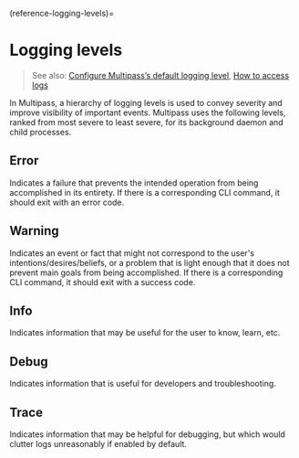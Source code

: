 (reference-logging-levels)=
# Logging levels

> See also: [Configure Multipass’s default logging level](/how-to-guides/customise-multipass/configure-multipass-default-logging-level), [How to access logs](/how-to-guides/troubleshoot/access-logs)

In Multipass, a hierarchy of logging levels is used to convey severity and improve visibility of important events. Multipass uses the following levels, ranked from most severe to least severe, for its background daemon and child processes.

## Error

Indicates a failure that prevents the intended operation from being accomplished in its entirety. If there is a corresponding CLI command, it should exit with an error code.

## Warning

Indicates an event or fact that might not correspond to the user's intentions/desires/beliefs, or a problem that is light enough that it does not prevent main goals from being accomplished. If there is a corresponding CLI command, it should exit with a success code.

## Info

Indicates information that may be useful for the user to know, learn, etc.

## Debug

Indicates information that is useful for developers and troubleshooting.

## Trace

Indicates information that may be helpful for debugging, but which would clutter logs unreasonably if enabled by default.
